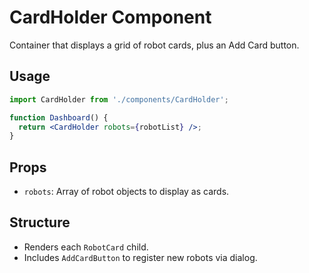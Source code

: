 # CardHolder Component

Container that displays a grid of robot cards, plus an Add Card button.

## Usage
```jsx
import CardHolder from './components/CardHolder';

function Dashboard() {
  return <CardHolder robots={robotList} />;
}
```

## Props
- `robots`: Array of robot objects to display as cards.

## Structure
- Renders each `RobotCard` child.
- Includes `AddCardButton` to register new robots via dialog.
